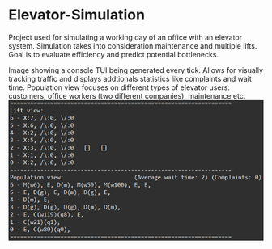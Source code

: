 # Elevator-Simulation
Project used for simulating a working day of an office with an elevator system. Simulation takes into consideration maintenance and multiple lifts. Goal is to evaluate efficiency and predict potential bottlenecks.

Image showing a console TUI being generated every tick. Allows for visually tracking traffic and displays addtionals statistics like complaints and wait time.
Population view focuses on different types of elevator users: customers, office workers (two different companies), maintenance etc.
![console view demo](https://github.com/Overkillus/Elevator-Simulation/blob/main/images/demo.png)
